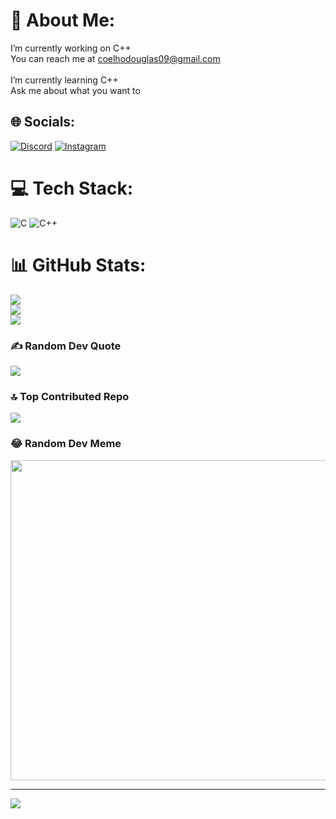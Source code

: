 # 💫 About Me:
I’m currently working on C++ <br>You can reach me at coelhodouglas09@gmail.com<br> <br>I’m currently learning C++<br>Ask me about what you want to<br>


## 🌐 Socials:
[![Discord](https://img.shields.io/badge/Discord-%237289DA.svg?logo=discord&logoColor=white)](https://discord.gg/Bagunc1nha#3545) [![Instagram](https://img.shields.io/badge/Instagram-%23E4405F.svg?logo=Instagram&logoColor=white)](https://instagram.com/https://www.instagram.com/_odouglas06/) 

# 💻 Tech Stack:
![C](https://img.shields.io/badge/c-%2300599C.svg?style=plastic&logo=c&logoColor=white) ![C++](https://img.shields.io/badge/c++-%2300599C.svg?style=plastic&logo=c%2B%2B&logoColor=white)
# 📊 GitHub Stats:
![](https://github-readme-stats.vercel.app/api?username=Dowgg1&theme=tokyonight&hide_border=true&include_all_commits=false&count_private=true)<br/>
![](https://github-readme-streak-stats.herokuapp.com/?user=Dowgg1&theme=tokyonight&hide_border=true)<br/>
![](https://github-readme-stats.vercel.app/api/top-langs/?username=Dowgg1&theme=tokyonight&hide_border=true&include_all_commits=false&count_private=true&layout=compact)

### ✍️ Random Dev Quote
![](https://quotes-github-readme.vercel.app/api?type=horizontal&theme=radical)

### 🔝 Top Contributed Repo
![](https://github-contributor-stats.vercel.app/api?username=Dowgg1&limit=5&theme=tokyonight&combine_all_yearly_contributions=true)

### 😂 Random Dev Meme
<img src="https://rm.up.railway.app/" width="512px"/>

---
[![](https://visitcount.itsvg.in/api?id=Dowgg1&icon=0&color=2)](https://visitcount.itsvg.in)

<!-- Proudly created with GPRM ( https://gprm.itsvg.in ) -->
